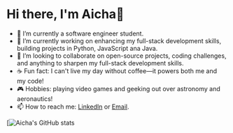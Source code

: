 # Hi there, I'm Aicha👋

- 🔭 I’m currently a software engineer student.
- 🌱 I’m currently working on enhancing my full-stack development skills, building projects in Python, JavaScript ana Java.
- 👯 I’m looking to collaborate on open-source projects, coding challenges, and anything to sharpen my full-stack development skills.
- ☕ Fun fact: I can't live my day without coffee—it powers both me and my code!
- 🎮 Hobbies: playing video games and geeking out over astronomy and aeronautics!
- 📫 How to reach me: [LinkedIn](https://www.linkedin.com/in/aicha-el-horre-b802a4227/) or [Email](aichaelhorre43@gmail.com).




[![Aicha's GitHub stats](https://github-readme-stats.vercel.app/api?username=BoringCookiie&theme=radical) 

